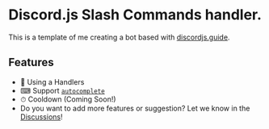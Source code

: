 # Discord.js Slash Commands handler.
This is a template of me creating a bot based with [discordjs.guide](https://discordjs.guide).

## Features
- 💾 Using a Handlers
- ⌨ Support [`autocomplete`](https://discordjs.guide/slash-commands/autocomplete.html#enabling-autocomplete)
- ⏱ Cooldown (Coming Soon!)
- Do you want to add more features or suggestion? Let we know in the [Discussions](https://github.com/Scoooolzs/Discord.js-handler/discussions)!

